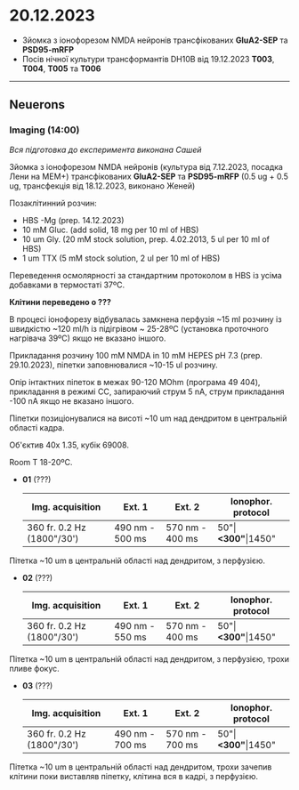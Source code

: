 20.12.2023
========
- Зйомка з іонофорезом NMDA нейронів трансфікованих __GluA2-SEP__ та __PSD95-mRFP__
- Посів нічної культури трансформантів DH10B від 19.12.2023 __T003__, __T004__, __T005__ та __T006__

---
## Neuerons
### Imaging (14:00)
_Вся підготовка до експеримента виконана Сашей_

Зйомка з іонофорезом NMDA нейронів (культура від 7.12.2023, посадка Лени на MEM+) трансфікованих __GluA2-SEP__ та __PSD95-mRFP__ (0.5 ug + 0.5 ug, трансфекція від 18.12.2023, виконано Женей)

Позаклітинний розчин:
- HBS -Mg  (prep. 14.12.2023)
- 10 mM Gluc. (add solid, 18 mg per 10 ml of HBS)
- 10 um Gly. (20 mM stock solution, prep. 4.02.2013, 5 ul per 10 ml of HBS)
- 1 um TTX (5 mM stock solution, 2 ul per 10 ml of HBS)

Переведення осмолярності за стандартним протоколом в HBS із усіма добавками в термостаті 37ºC.

__Клітини переведено о ???__

В процесі іонофорезу відбувалась замкнена перфузія ~15 ml розчину із швидкістю ~120 ml/h із підігрівом ~ 25-28ºC (установка проточного нагрівача 39ºC) якщо не вказано іншого.

Прикладання розчину 100 mM NMDA in 10 mM HEPES pH 7.3 (prep. 29.10.2023), піпетки заповнювалися ~10-15 ul розчину.

Опір інтактних піпеток в межах 90-120 MOhm (програма 49 404), прикладання в режимі CC, запираючий струм 5 nA, струм прикладання -100 nA якщо не вказано іншого.

Піпетки позиціонувалися на висоті ~10 um над дендритом в центральній області кадра.

Об'єктив 40x 1.35,  кубік 69008.

Room T 18-20ºC.

- __01__ (???)
  
   | Img. acquisition                  | Ext. 1          | Ext. 2    | Ionophor. protocol   |
   | --------------------------------- | --------------- | -------------------- | -------------------- |
   | 360 fr. 0.2 Hz (1800"/30') | 490 nm - 500 ms | 570 nm - 400 ms | 50"\|__<300"__\|1450" |

Пітетка  ~10 um в центральній області над дендритом, з перфузією.

- __02__ (???)
  
   | Img. acquisition                  | Ext. 1          | Ext. 2    | Ionophor. protocol   |
   | --------------------------------- | --------------- | -------------------- | -------------------- |
   | 360 fr. 0.2 Hz (1800"/30') | 490 nm - 550 ms | 570 nm - 400 ms | 50"\|__<300"__\|1450" |

Пітетка  ~10 um в центральній області над дендритом, з перфузією, трохи пливе фокус.

- __03__ (???)
  
   | Img. acquisition                  | Ext. 1          | Ext. 2    | Ionophor. protocol   |
   | --------------------------------- | --------------- | -------------------- | -------------------- |
   | 360 fr. 0.2 Hz (1800"/30') | 490 nm - 700 ms | 570 nm - 700 ms | 50"\|__<300"__\|1450" |

Пітетка  ~10 um в центральній області над дендритом, трохи зачепив клітини поки виставляв піпетку, клітина вся в кадрі, з перфузією.